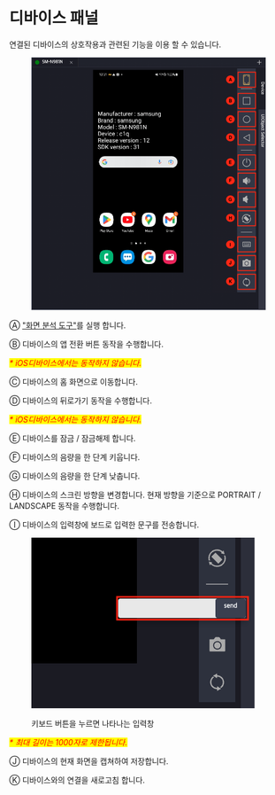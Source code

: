 # 디바이스 패널

연결된 디바이스의 상호작용과 관련된 기능을 이용 할 수 있습니다.

<figure><img src="../.gitbook/assets/디바이스 패널 _ 수정 이미지.png" alt=""><figcaption></figcaption></figure>

Ⓐ ["화면 분석 도구"](../strategy/detail.md)를 실행 합니다.

Ⓑ 디바이스의 앱 전환 버튼 동작을 수행합니다.

&#x20;   _<mark style="color:red;">\* iOS디바이스에서는 동작하지 않습니다.</mark>_

Ⓒ 디바이스의 홈 화면으로 이동합니다.

Ⓓ 디바이스의 뒤로가기 동작을 수행합니다.

&#x20;   _<mark style="color:red;">\* iOS디바이스에서는 동작하지 않습니다.</mark>_

Ⓔ 디바이스를 잠금 / 잠금해제 합니다.

Ⓕ 디바이스의 음량을 한 단계 키웁니다.

Ⓖ 디바이스의 음량을 한 단계 낮춥니다.

Ⓗ 디바이스의 스크린 방향을 변경합니다. 현재 방향을 기준으로 PORTRAIT / LANDSCAPE 동작을 수행합니다.

Ⓘ 디바이스의 입력창에 보드로 입력한 문구를 전송합니다.&#x20;

<figure><img src="../.gitbook/assets/스크린샷 2022-10-13 오후 1.15.49.png" alt=""><figcaption><p>키보드 버튼을 누르면 나타나는 입력창</p></figcaption></figure>

&#x20; _<mark style="color:red;">\* 최대 길이는 1000자로 제한됩니다.</mark>_

Ⓙ 디바이스의 현재 화면을 캡쳐하여 저장합니다.

Ⓚ 디바이스와의 연결을 새로고침 합니다.



